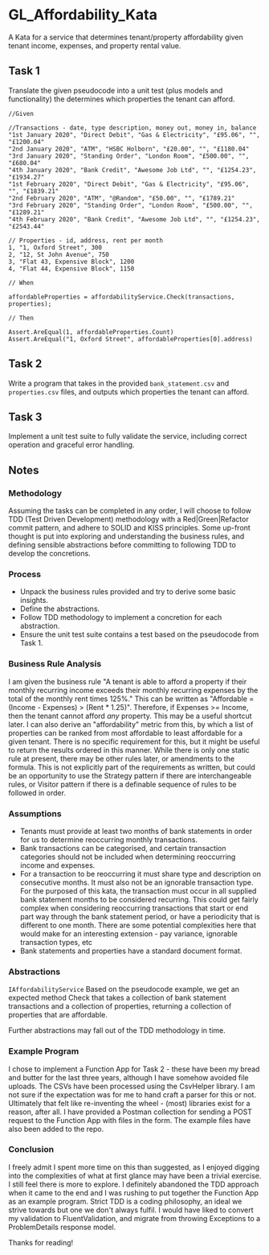# GL_Affordability_Kata
A Kata for a service that determines tenant/property affordability given tenant income, expenses, and property rental value.

## Task 1
Translate the given pseudocode into a unit test (plus models and functionality) the determines which properties the tenant can afford. 

```
//Given 

//Transactions - date, type description, money out, money in, balance
"1st January 2020", "Direct Debit", "Gas & Electricity", "£95.06", "", "£1200.04"
"2nd January 2020", "ATM", "HSBC Holborn", "£20.00", "", "£1180.04"
"3rd January 2020", "Standing Order", "London Room", "£500.00", "", "£680.04"
"4th January 2020", "Bank Credit", "Awesome Job Ltd", "", "£1254.23", "£1934.27"
"1st February 2020", "Direct Debit", "Gas & Electricity", "£95.06", "", "£1839.21"
"2nd February 2020", "ATM", "@Random", "£50.00", "", "£1789.21"
"3rd February 2020", "Standing Order", "London Room", "£500.00", "", "£1289.21"
"4th February 2020", "Bank Credit", "Awesome Job Ltd", "", "£1254.23", "£2543.44"

// Properties - id, address, rent per month
1, "1, Oxford Street", 300
2, "12, St John Avenue", 750
3, "Flat 43, Expensive Block", 1200
4, "Flat 44, Expensive Block", 1150
            
// When

affordableProperties = affordabilityService.Check(transactions, properties);
        
// Then

Assert.AreEqual(1, affordableProperties.Count)
Assert.AreEqual("1, Oxford Street", affordableProperties[0].address)      
```

## Task 2
Write a program that takes in the provided `bank_statement.csv` and `properties.csv` files, and outputs which properties the tenant can afford.

## Task 3
Implement a unit test suite to fully validate the service, including correct operation and graceful error handling. 

## Notes

### Methodology
Assuming the tasks can be completed in any order, I will choose to follow TDD (Test Driven Development) methodology with a Red|Green|Refactor commit pattern, and adhere to SOLID and KISS principles. 
Some up-front thought is put into exploring and understanding the business rules, and defining sensible abstractions before committing to following TDD to develop the concretions. 

### Process
- Unpack the business rules provided and try to derive some basic insights.
- Define the abstractions.
- Follow TDD methodology to implement a concretion for each abstraction.
- Ensure the unit test suite contains a test based on the pseudocode from Task 1.

### Business Rule Analysis
I am given the business rule "A tenant is able to afford a property if their monthly recurring income exceeds their monthly recurring expenses by the total of the monthly rent times 125%."
This can be written as "Affordable = (Income - Expenses) > (Rent * 1.25)". 
Therefore, if Expenses >= Income, then the tenant cannot afford *any* property. This may be a useful shortcut later. 
I can also derive an "affordability" metric from this, by which a list of properties can be ranked from most affordable to least affordable for a given tenant. There is no specific requirement for this, but it might be useful to return the results ordered in this manner. 
While there is only one static rule at present, there may be other rules later, or amendments to the formula. This is not explicitly part of the requirements as written, but could be an opportunity to use the Strategy pattern if there are interchangeable rules, or Visitor pattern if there is a definable sequence of rules to be followed in order. 

### Assumptions
- Tenants must provide at least two months of bank statements in order for us to determine reoccurring monthly transactions.
- Bank transactions can be categorised, and certain transaction categories should not be included when determining reoccurring income and expenses.
- For a transaction to be reoccurring it must share type and description on consecutive months. It must also not be an ignorable transaction type.
For the purposed of this kata, the transaction must occur in all supplied bank statement months to be considered recurring. 
This could get fairly complex when considering reoccurring transactions that start or end part way through the bank statement period, or have a periodicity that is different to one month.
There are some potential complexities here that would make for an interesting extension - pay variance, ignorable transaction types, etc
- Bank statements and properties have a standard document format.

### Abstractions
`IAffordabilityService` 
Based on the pseudocode example, we get an expected method Check that takes a collection of bank statement transactions and a collection of properties, returning a collection of properties that are affordable.

Further abstractions may fall out of the TDD methodology in time.

### Example Program
I chose to implement a Function App for Task 2 - these have been my bread and butter for the last three years, although I have somehow avoided file uploads.
The CSVs have been processed using the CsvHelper library. I am not sure if the expectation was for me to hand craft a parser for this or not.
Ultimately that felt like re-inventing the wheel - (most) libraries exist for a reason, after all.
I have provided a Postman collection for sending a POST request to the Function App with files in the form. 
The example files have also been added to the repo.

### Conclusion
I freely admit I spent more time on this than suggested, as I enjoyed digging into the complexities of what at first glance may have been a trivial exercise.
I still feel there is more to explore. I definitely abandoned the TDD approach when it came to the end and I was rushing to put together the Function App as an example program.
Strict TDD is a coding philosophy, an ideal we strive towards but one we don't always fulfil. 
I would have liked to convert my validation to FluentValidation, and migrate from throwing Exceptions to a ProblemDetails response model.

Thanks for reading!
